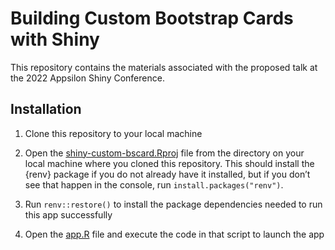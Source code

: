 # Building Custom Bootstrap Cards with Shiny

This repository contains the materials associated with the proposed talk at the 2022 Appsilon Shiny Conference.

## Installation

1.  Clone this repository to your local machine

2.  Open the [shiny-custom-bscard.Rproj](shiny-custom-bscard.Rproj) file
    from the directory on your local machine where you cloned this
    repository. This should install the {renv} package if you do not
    already have it installed, but if you don’t see that happen in the
    console, run `install.packages("renv")`.

3.  Run `renv::restore()` to install the package dependencies needed to
    run this app successfully

4.  Open the [app.R](app.R) file and execute the code in that script to
    launch the app